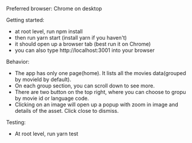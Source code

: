 Preferred browser: Chrome on desktop

Getting started:
- at root level, run npm install
- then run yarn start (install yarn if you haven't)
- it should open up a browser tab (best run it on Chrome)
- you can also type http://localhost:3001 into your browser

Behavior:
- The app has only one page(home). It lists all the movies data(grouped by movieId by default).
- On each group section, you can scroll down to see more.
- There are two button on the top right, where you can choose to gropu by movie id or language code.
- Clicking on an image will open up a popup with zoom in image and details of the asset. Click close to dismiss.


Testing:
- At root level, run yarn test